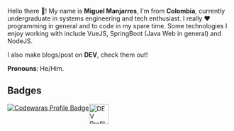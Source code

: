 Hello there 👋! My name is **Miguel Manjarres**, I'm from **Colombia**, currently undergraduate in systems engineering and tech enthusiast.
I really ♥ programming in general and to code in my spare time. Some technologies I enjoy working with include VueJS, SpringBoot (Java Web in general) and NodeJS.

I also make blogs/post on **DEV**, check them out!

**Pronouns**: He/Him.

## Badges
<div style="display: flex">
  <a href="https://www.codewars.com/users/DevTony101">
    <img src="https://www.codewars.com/users/DevTony101/badges/large" alt="Codewaras Profile Badge">
  </a>
  <a href="https://dev.to/devtony101">
    <img src="https://d2fltix0v2e0sb.cloudfront.net/dev-badge.svg" alt="DEV Profile Badge" height="45" width="45">
  </a>
</div>

<!--
**DevTony101/devtony101** is a ✨ _special_ ✨ repository because its `README.md` (this file) appears on your GitHub profile.

Here are some ideas to get you started:

- 🔭 I’m currently working on ...
- 🌱 I’m currently learning ...
- 👯 I’m looking to collaborate on ...
- 🤔 I’m looking for help with ...
- 💬 Ask me about ...
- 📫 How to reach me: ...
- 😄 Pronouns: ...
- ⚡ Fun fact: ...
-->

